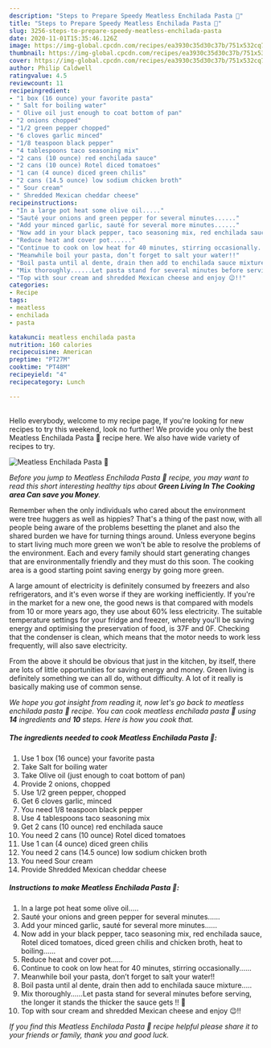 ```yaml
---
description: "Steps to Prepare Speedy Meatless Enchilada Pasta 🍝"
title: "Steps to Prepare Speedy Meatless Enchilada Pasta 🍝"
slug: 3256-steps-to-prepare-speedy-meatless-enchilada-pasta
date: 2020-11-01T15:35:46.126Z
image: https://img-global.cpcdn.com/recipes/ea3930c35d30c37b/751x532cq70/meatless-enchilada-pasta-🍝-recipe-main-photo.jpg
thumbnail: https://img-global.cpcdn.com/recipes/ea3930c35d30c37b/751x532cq70/meatless-enchilada-pasta-🍝-recipe-main-photo.jpg
cover: https://img-global.cpcdn.com/recipes/ea3930c35d30c37b/751x532cq70/meatless-enchilada-pasta-🍝-recipe-main-photo.jpg
author: Philip Caldwell
ratingvalue: 4.5
reviewcount: 11
recipeingredient:
- "1 box (16 ounce) your favorite pasta"
- " Salt for boiling water"
- " Olive oil just enough to coat bottom of pan"
- "2 onions chopped"
- "1/2 green pepper chopped"
- "6 cloves garlic minced"
- "1/8 teaspoon black pepper"
- "4 tablespoons taco seasoning mix"
- "2 cans (10 ounce) red enchilada sauce"
- "2 cans (10 ounce) Rotel diced tomatoes"
- "1 can (4 ounce) diced green chilis"
- "2 cans (14.5 ounce) low sodium chicken broth"
- " Sour cream"
- " Shredded Mexican cheddar cheese"
recipeinstructions:
- "In a large pot heat some olive oil....."
- "Sauté your onions and green pepper for several minutes......"
- "Add your minced garlic, sauté for several more minutes......"
- "Now add in your black pepper, taco seasoning mix, red enchilada sauce, Rotel diced tomatoes, diced green chilis and chicken broth, heat to boiling......"
- "Reduce heat and cover pot......"
- "Continue to cook on low heat for 40 minutes, stirring occasionally......"
- "Meanwhile boil your pasta, don’t forget to salt your water!!"
- "Boil pasta until al dente, drain then add to enchilada sauce mixture....."
- "Mix thoroughly......Let pasta stand for several minutes before serving, the longer it stands the thicker the sauce gets !! 🤗"
- "Top with sour cream and shredded Mexican cheese and enjoy 😉!!"
categories:
- Recipe
tags:
- meatless
- enchilada
- pasta

katakunci: meatless enchilada pasta 
nutrition: 160 calories
recipecuisine: American
preptime: "PT27M"
cooktime: "PT48M"
recipeyield: "4"
recipecategory: Lunch

---
```

<br>
Hello everybody, welcome to my recipe page, If you're looking for new recipes to try this weekend, look no further! We provide you only the best Meatless Enchilada Pasta 🍝 recipe here. We also have wide variety of recipes to try.
<br>


![Meatless Enchilada Pasta 🍝](https://img-global.cpcdn.com/recipes/ea3930c35d30c37b/751x532cq70/meatless-enchilada-pasta-🍝-recipe-main-photo.jpg)

<i>Before you jump to Meatless Enchilada Pasta 🍝 recipe, you may want to read this short interesting healthy tips about 
<strong>Green Living In The Cooking area Can save you Money</strong>.</i>
</br>

Remember when the only individuals who cared about the environment were tree huggers as well as hippies? That's a thing of the past now, with all people being aware of the problems besetting the planet and also the shared burden we have for turning things around. Unless everyone begins to start living much more green we won't be able to resolve the problems of the environment. Each and every family should start generating changes that are environmentally friendly and they must do this soon. The cooking area is a good starting point saving energy by going more green.

A large amount of electricity is definitely consumed by freezers and also refrigerators, and it's even worse if they are working inefficiently. If you're in the market for a new one, the good news is that compared with models from 10 or more years ago, they use about 60% less electricity. The suitable temperature settings for your fridge and freezer, whereby you'll be saving energy and optimising the preservation of food, is 37F and 0F. Checking that the condenser is clean, which means that the motor needs to work less frequently, will also save electricity.

From the above it should be obvious that just in the kitchen, by itself, there are lots of little opportunities for saving energy and money. Green living is definitely something we can all do, without difficulty. A lot of it really is basically making use of common sense.


<i>We hope you got insight from reading it, now let's go back to meatless enchilada pasta 🍝 recipe. You can cook meatless enchilada pasta 🍝 using <strong>14</strong> ingredients and <strong>10</strong> steps. Here is how you cook that.
</i>

##### The ingredients needed to cook Meatless Enchilada Pasta 🍝:

1. Use 1 box (16 ounce) your favorite pasta
1. Take  Salt for boiling water
1. Take  Olive oil (just enough to coat bottom of pan)
1. Provide 2 onions, chopped
1. Use 1/2 green pepper, chopped
1. Get 6 cloves garlic, minced
1. You need 1/8 teaspoon black pepper
1. Use 4 tablespoons taco seasoning mix
1. Get 2 cans (10 ounce) red enchilada sauce
1. You need 2 cans (10 ounce) Rotel diced tomatoes
1. Use 1 can (4 ounce) diced green chilis
1. You need 2 cans (14.5 ounce) low sodium chicken broth
1. You need  Sour cream
1. Provide  Shredded Mexican cheddar cheese


##### Instructions to make Meatless Enchilada Pasta 🍝:

1. In a large pot heat some olive oil.....
1. Sauté your onions and green pepper for several minutes......
1. Add your minced garlic, sauté for several more minutes......
1. Now add in your black pepper, taco seasoning mix, red enchilada sauce, Rotel diced tomatoes, diced green chilis and chicken broth, heat to boiling......
1. Reduce heat and cover pot......
1. Continue to cook on low heat for 40 minutes, stirring occasionally......
1. Meanwhile boil your pasta, don’t forget to salt your water!!
1. Boil pasta until al dente, drain then add to enchilada sauce mixture.....
1. Mix thoroughly......Let pasta stand for several minutes before serving, the longer it stands the thicker the sauce gets !! 🤗
1. Top with sour cream and shredded Mexican cheese and enjoy 😉!!


<i>If you find this Meatless Enchilada Pasta 🍝 recipe helpful please share it to your friends or family, thank you and good luck.</i>
